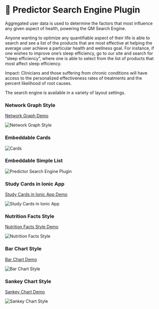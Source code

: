 # 🔎 Predictor Search Engine Plugin

Aggregated user data is used to determine the factors that most influence any given aspect of health, powering the QM Search Engine.

Anyone wanting to optimize any quantifiable aspect of their life is able to search and see a list of the products that are most effective at helping the average user achieve a particular health and wellness goal. For instance, if one wishes to improve one’s sleep efficiency, go to our site and search for “sleep efficiency”, where one is able to select from the list of products that most affect sleep efficiency.

Impact: Clinicians and those suffering from chronic conditions will have access to the personalized effectiveness rates of treatments and the percent likelihood of root causes.

The search engine is available in a variety of layout settings.

### Network Graph Style

[Network Graph Demo](https://app.quantimo.do/variables/Overall%20Mood)

![Network Graph Style](https://static.crowdsourcingcures.org/dfda/components/predictor-search-engine/overall-mood-predictors-network-graph.png)

### Embeddable Cards

![Cards](https://static.crowdsourcingcures.org/dfda/components/predictor-search-engine/predictor-search-cards.png)

### Embeddable Simple List

![Predictor Search Engine Plugin](https://static.crowdsourcingcures.org/dfda/components/predictor-search-engine/predictor-search-no-background.png)

### Study Cards in Ionic App

[Study Cards in Ionic App Demo](https://web.quantimo.do/dev/src/ionic/src/index.html#/app/predictors/Overall%20Mood)

![Study Cards in Ionic App](https://static.crowdsourcingcures.org/dfda/components/predictor-search-engine/overall-mood-predictors.png)

### Nutrition Facts Style

[Nutrition Facts Style Demo](https://app.quantimo.do/variables/Overall%20Mood)

![Nutrition Facts Style](https://static.crowdsourcingcures.org/dfda/components/predictor-search-engine/mood-predictors-nutrition-facts-style.png)

### Bar Chart Style

[Bar Chart Demo](https://app.quantimo.do/variables/Overall%20Mood)

![Bar Chart Style](https://static.crowdsourcingcures.org/dfda/components/predictor-search-engine/mood-predictors-bar-chart.png)

### Sankey Chart Style

[Sankey Chart Demo](https://app.quantimo.do/variables/Overall%20Mood)

![Sankey Chart Style](https://static.crowdsourcingcures.org/dfda/components/predictor-search-engine/overall-mood-predictors-flow-sankey-chart.png)
